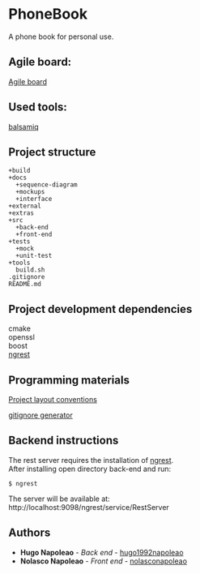 # PhoneBook
A phone book for personal use.

## Agile board:
[Agile board](https://trello.com/b/quSZXPeZ/agile-sprint-board-phonebook)

## Used tools:
[balsamiq](https://balsamiq.com/)

## Project structure
```
+build
+docs
  +sequence-diagram
  +mockups
  +interface
+external
+extras
+src
  +back-end
  +front-end
+tests
  +mock
  +unit-test
+tools
  build.sh
.gitignore
README.md
```

## Project development dependencies
cmake <br />
openssl <br />
boost <br />
[ngrest](https://github.com/loentar/ngrest)

## Programming materials
[Project layout conventions](https://api.csswg.org/bikeshed/?force=1&url=https://raw.githubusercontent.com/vector-of-bool/pitchfork/develop/data/spec.bs)

[gitignore generator](https://www.toptal.com/developers/gitignore)

## Backend instructions
The rest server requires the installation of [ngrest](https://github.com/loentar/ngrest). <br />
After installing open directory back-end and run: <br />
```console
$ ngrest
```
The server will be available at: <br />
http://localhost:9098/ngrest/service/RestServer

## Authors
* **Hugo Napoleao** - *Back end* - [hugo1992napoleao](hugo_1992napoleao@hotmail.com)
* **Nolasco Napoleao** - *Front end* - [nolasconapoleao](nolascoamadonapoleao@gmail.com)
